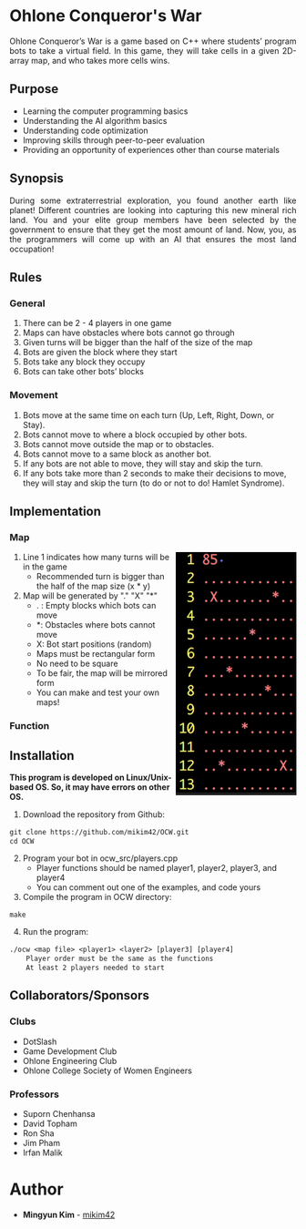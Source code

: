# Ohlone Conqueror's War
<p align="justify">
Ohlone Conqueror’s War is a game based on C++ where students’ program bots to take a virtual field. In this game, they will take cells in a given 2D-array map, and who takes more cells wins.
</p>

## Purpose
* Learning the computer programming basics
* Understanding the AI algorithm basics
* Understanding code optimization
* Improving skills through peer-to-peer evaluation
* Providing an opportunity of experiences other than course materials

## Synopsis
<p align="justify">
During some extraterrestrial exploration, you found another earth like planet! Different countries are looking into capturing this new mineral rich land. You and your elite group members have been selected by the government to ensure that they get the most amount of land. Now, you, as the programmers will come up with an AI that ensures the most land occupation!
</p>

## Rules
### General
1. There can be 2 - 4 players in one game
2. Maps can have obstacles where bots cannot go through
3. Given turns will be bigger than the half of the size of the map
4. Bots are given the block where they start
5. Bots take any block they occupy
6. Bots can take other bots’ blocks

### Movement
1. Bots move at the same time on each turn (Up, Left, Right, Down, or Stay).
2. Bots cannot move to where a block occupied by other bots.
3. Bots cannot move outside the map or to obstacles.
4. Bots cannot move to a same block as another bot.
5. If any bots are not able to move, they will stay and skip the turn.
6. If any bots take more than 2 seconds to make their decisions to move,<br>
 they will stay and skip the turn (to do or not to do! Hamlet Syndrome).

## Implementation
### Map
<img align="right" src="./img/map-ex.png">

1. Line 1 indicates how many turns will be in the game
	- Recommended turn is bigger than the half of the map size (x * y)
2. Map will be generated by "." "X" "*"
	- . : Empty blocks which bots can move
	- *: Obstacles where bots cannot move
	- X: Bot start positions (random)
	- Maps must be rectangular form
	- No need to be square
	- To be fair, the map will be mirrored form
	- You can make and test your own maps!

### Function

## Installation
**This program is developed on Linux/Unix-based OS.
So, it may have errors on other OS.**

1. Download the repository from Github:
```
git clone https://github.com/mikim42/OCW.git
cd OCW
```
2. Program your bot in ocw_src/players.cpp
	- Player functions should be named player1, player2, player3, and player4
	- You can comment out one of the examples, and code yours
3. Compile the program in OCW directory:
```
make
```
4. Run the program:
```
./ocw <map file> <player1> <layer2> [player3] [player4]
	Player order must be the same as the functions
	At least 2 players needed to start
```

## Collaborators/Sponsors
### Clubs
- DotSlash
- Game Development Club
- Ohlone Engineering Club
- Ohlone College Society of Women Engineers

### Professors
- Suporn Chenhansa
- David Topham
- Ron Sha
- Jim Pham
- Irfan Malik

# Author
* **Mingyun Kim** - [mikim42](https://github.com/mikim42)
